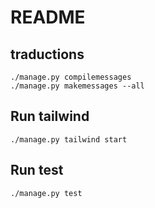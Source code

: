 # README #


## traductions ##
```
./manage.py compilemessages
./manage.py makemessages --all
```
## Run tailwind ##
```
./manage.py tailwind start
```
## Run test ##
```
./manage.py test
```